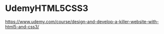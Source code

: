 # UdemyHTML5CSS3

https://www.udemy.com/course/design-and-develop-a-killer-website-with-html5-and-css3/
